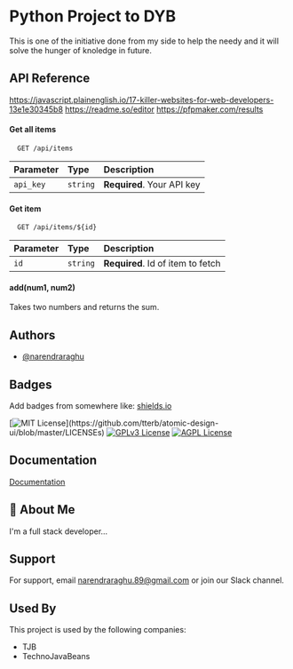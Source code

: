
# Python Project to DYB

This is one of the initiative done from my side to help the needy and it will solve the hunger of knoledge in future.


## API Reference
https://javascript.plainenglish.io/17-killer-websites-for-web-developers-13e1e30345b8
https://readme.so/editor
https://pfpmaker.com/results

#### Get all items

```http
  GET /api/items
```

| Parameter | Type     | Description                |
| :-------- | :------- | :------------------------- |
| `api_key` | `string` | **Required**. Your API key |

#### Get item

```http
  GET /api/items/${id}
```

| Parameter | Type     | Description                       |
| :-------- | :------- | :-------------------------------- |
| `id`      | `string` | **Required**. Id of item to fetch |

#### add(num1, num2)

Takes two numbers and returns the sum.


## Authors

- [@narendraraghu](https://www.github.com/narendraraghu)


## Badges

Add badges from somewhere like: [shields.io](https://shields.io/)

[![MIT License](https://img.shields.io/apm/l/atomic-design-ui.svg?)](https://github.com/tterb/atomic-design-ui/blob/master/LICENSEs)
[![GPLv3 License](https://img.shields.io/badge/License-GPL%20v3-yellow.svg)](https://opensource.org/licenses/)
[![AGPL License](https://img.shields.io/badge/license-AGPL-blue.svg)](http://www.gnu.org/licenses/agpl-3.0)


## Documentation

[Documentation](https://linktodocumentation)


## 🚀 About Me
I'm a full stack developer...


## Support

For support, email narendraraghu.89@gmail.com  or join our Slack channel.


## Used By

This project is used by the following companies:

- TJB
- TechnoJavaBeans


